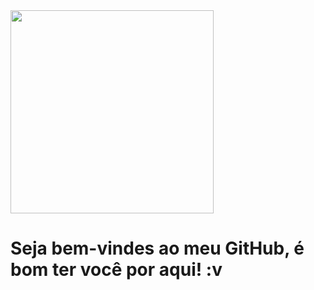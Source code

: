 <image src = "banner.gif" width = "325px">
  
# Seja bem-vindes ao meu GitHub, é bom ter você por aqui! :v
